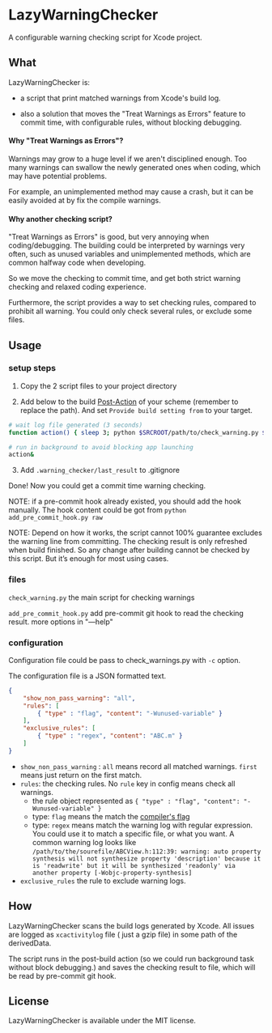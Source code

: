 # LazyWarningChecker

A configurable warning checking script for Xcode project.

## What
LazyWarningChecker is:
- a script that print matched warnings from Xcode's build log.

- also a solution that moves the "Treat Warnings as Errors" feature to commit time, with configurable rules, without blocking debugging.

#### Why "Treat Warnings as Errors"?

Warnings may grow to a huge level if we aren't disciplined enough. Too many warnings can swallow the newly generated ones when coding, which may have potential problems. 

For example, an unimplemented method may cause a crash, but it can be easily avoided at by fix the compile warnings.

#### Why another checking script?

"Treat Warnings as Errors" is good, but very annoying when coding/debugging. The building could be interpreted by warnings very often, such as unused variables and unimplemented methods, which are common halfway code when developing. 

So we move the checking to commit time, and get both strict warning checking and relaxed coding experience.

Furthermore, the script provides a way to set checking rules, compared to prohibit all warning. You could only check several rules, or exclude some files.

## Usage 
### setup steps 
1. Copy the 2 script files to your project directory 

2. Add below to the build [Post-Action](https://i.stack.imgur.com/ft4Dw.png) of your scheme (remember to replace the path). And set `Provide build setting from` to your target. 
```bash
# wait log file generated (3 seconds)
function action() { sleep 3; python $SRCROOT/path/to/check_warning.py $BUILD_ROOT -o $SRCROOT/.warning_checker/last_result; python $SRCROOT/path/to/add_pre_commit_hook.py add $SRCROOT;  }

# run in background to avoid blocking app launching
action&
```

3. Add `.warning_checker/last_result`  to .gitignore 

Done! Now you could get a commit time warning checking.

NOTE: if a pre-commit hook already existed,  you should add the hook manually. The hook content could be got from `python add_pre_commit_hook.py raw`

NOTE: Depend on how it works, the script cannot 100% guarantee excludes the warning line from committing. The checking result is only refreshed when build finished. So any change after building cannot be checked by this script. But it’s enough for most using cases.

### files
`check_warning.py`  the main script for checking warnings

`add_pre_commit_hook.py`  add pre-commit git hook to read the checking result.
more options in "—help"

### configuration
Configuration file could be pass to check_warnings.py with `-c` option.

The configuration file is a JSON formatted text.
```json
{
    "show_non_pass_warning": "all",
    "rules": [
        { "type" : "flag", "content": "-Wunused-variable" }
    ],
    "exclusive_rules": [
        { "type" : "regex", "content": "ABC.m" }
    ]
}
```

- `show_non_pass_warning` : `all` means record all matched warnings. `first` means just return on the first match.
- `rules`: the checking rules. No `rule` key in config means check all warnings. 
    - the rule object represented as `{ "type" : "flag", "content": "-Wunused-variable" } `
    - type: `flag` means the match the [compiler's flag](https://clang.llvm.org/docs/DiagnosticsReference.html)
    - type: `regex` means match the warning log with regular expression.  You could use it to match a specific file, or what you want. A common warning log looks like `/path/to/the/sourefile/ABCView.h:112:39: warning: auto property synthesis will not synthesize property 'description' because it is 'readwrite' but it will be synthesized 'readonly' via another property [-Wobjc-property-synthesis]`
- `exclusive_rules` the rule to exclude warning logs.





## How


LazyWarningChecker scans the build logs generated by Xcode. All issues are logged as `xcactivitylog` file ( just a gzip file) in some path of the derivedData. 

The script runs in the post-build action  (so we could run background task without block debugging.) and saves the checking result to file, which will be read by pre-commit git hook.


## License

LazyWarningChecker is available under the MIT license.
